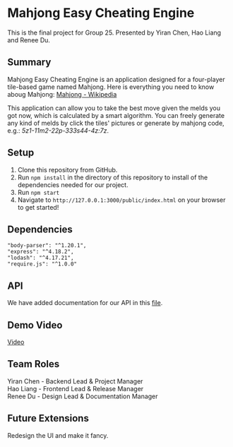 # Mahjong Easy Cheating Engine
This is the final project for Group 25.
Presented by Yiran Chen, Hao Liang and Renee Du.

## Summary 
Mahjong Easy Cheating Engine is an application designed for a four-player tile-based game named Mahjong.
Here is everything you need to know aboug Mahjong:
[Mahjong - Wikipedia](https://en.wikipedia.org/wiki/Mahjong)

This application can allow you to take the best move given the melds you got now, which is calculated by a smart algorithm. You can freely generate any kind of melds by click the tiles' pictures or generate by mahjong code, e.g.: *5z1-11m2-22p-333s44-4z:7z*.

## Setup
1. Clone this repository from GitHub.
1. Run `npm install` in the directory of this repository to install of the dependencies needed for our project.
2. Run `npm start`
3. Navigate to ```http://127.0.0.1:3000/public/index.html``` on your browser to get started!

## Dependencies
    "body-parser": "^1.20.1",  
    "express": "^4.18.2",  
    "lodash": "^4.17.21",  
    "require.js": "^1.0.0"  

## API
We have added documentation for our API in this [file](https://github.com/comp426-2022-fall/a99-team25/blob/main/docs/api.md).

## Demo Video
[Video](https://www.youtube.com/watch?v=uZ9hkdD3nMM)

## Team Roles
Yiran Chen - Backend Lead & Project Manager  
Hao Liang - Frontend Lead & Release Manager  
Renee Du - Design Lead & Documentation Manager  

## Future Extensions
Redesign the UI and make it fancy.
